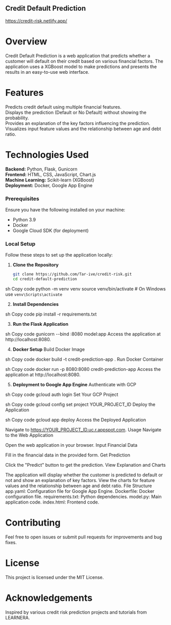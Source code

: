 ## Credit Default Prediction
https://credit-risk.netlify.app/
# Overview
Credit Default Prediction is a web application that predicts whether a customer will default on their credit based on various financial factors. The application uses a XGBoost model to make predictions and presents the results in an easy-to-use web interface.

# Features
Predicts credit default using multiple financial features.  
Displays the prediction (Default or No Default) without showing the probability.  
Provides an explanation of the key factors influencing the prediction.  
Visualizes input feature values and the relationship between age and debt ratio.  

# Technologies Used
**Backend:** Python, Flask, Gunicorn  
**Frontend:** HTML, CSS, JavaScript, Chart.js  
**Machine Learning:** Scikit-learn (XGBoost)  
**Deployment:** Docker, Google App Engine  
 
### Prerequisites

Ensure you have the following installed on your machine:

- Python 3.9
- Docker
- Google Cloud SDK (for deployment)

### Local Setup

Follow these steps to set up the application locally:

1. **Clone the Repository**

   ```sh
   git clone https://github.com/Tar-ive/credit-risk.git
   cd credit-default-prediction
sh
Copy code
python -m venv venv
source venv/bin/activate  # On Windows use `venv\Scripts\activate`

2. **Install Dependencies**

sh
Copy code
pip install -r requirements.txt

3. **Run the Flask Application**

sh
Copy code
gunicorn --bind :8080 model:app
Access the application at http://localhost:8080.

4. **Docker Setup**
Build Docker Image

sh
Copy code
docker build -t credit-prediction-app .
Run Docker Container

sh
Copy code
docker run -p 8080:8080 credit-prediction-app
Access the application at http://localhost:8080.
  
5. **Deployment to Google App Engine**
Authenticate with GCP

sh
Copy code
gcloud auth login
Set Your GCP Project

sh
Copy code
gcloud config set project YOUR_PROJECT_ID
Deploy the Application

sh
Copy code
gcloud app deploy
Access the Deployed Application

Navigate to https://YOUR_PROJECT_ID.uc.r.appspot.com.
Usage
Navigate to the Web Application

Open the web application in your browser.
Input Financial Data

Fill in the financial data in the provided form.
Get Prediction

Click the "Predict" button to get the prediction.
View Explanation and Charts

The application will display whether the customer is predicted to default or not and show an explanation of key factors.
View the charts for feature values and the relationship between age and debt ratio.
File Structure
app.yaml: Configuration file for Google App Engine.
Dockerfile: Docker configuration file.
requirements.txt: Python dependencies.
model.py: Main application code.
index.html: Frontend code.

# Contributing
Feel free to open issues or submit pull requests for improvements and bug fixes.

# License
This project is licensed under the MIT License.

# Acknowledgements
Inspired by various credit risk prediction projects and tutorials from LEARNERA.
